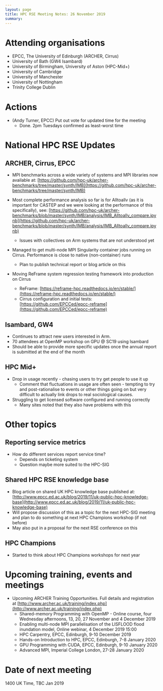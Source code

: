 ```yaml
---
layout: page
title: HPC RSE Meeting Notes: 26 November 2019
summary:
---
```


# Attending organisations

   - EPCC, The University of Edinburgh (ARCHER, Cirrus)
   - University of Bath (GW4 Isambard)
   - University of Birmingham, University of Aston (HPC-Mid+)
   - University of Cambridge
   - University of Manchester
   - University of Nottingham
   - Trinity College Dublin
 
# Actions

   - (Andy Turner, EPCC) Put out vote for updated time for the meeting
     - Done. 2pm Tuesdays confirmed as least-worst time

# National HPC RSE Updates

## ARCHER, Cirrus, EPCC

   - MPI benchmarks across a wide variety of systems and MPI libraries now available at: [https://github.com/hpc-uk/archer-benchmarks/tree/master/synth/IMB](https://github.com/hpc-uk/archer-benchmarks/tree/master/synth/IMB)
   - Most complete performance analysis so far is for Alltoallv (as it is important for CASTEP and we were looking at the performance of this specifically), see: [https://github.com/hpc-uk/archer-benchmarks/blob/master/synth/IMB/analysis/IMB_Alltoallv_compare.ipynb](https://github.com/hpc-uk/archer-benchmarks/blob/master/synth/IMB/analysis/IMB_Alltoallv_compare.ipynb)
     + Issues with collectives on Arm systems that are not understood yet

   - Managed to get multi-node MPI Singularity container jobs running on Cirrus. Performance is close to native (non-container) runs
     + Plan to publish technical report or blog article on this

   - Moving ReFrame system regression testing framework into production on Cirrus
     + ReFrame: [https://reframe-hpc.readthedocs.io/en/stable/](https://reframe-hpc.readthedocs.io/en/stable/)
     + Cirrus configuration and initial tests: [https://github.com/EPCCed/epcc-reframe](https://github.com/EPCCed/epcc-reframe)

## Isambard, GW4

   - Continues to attract new users interested in Arm.
   - 70 attendees at OpenMP workshop on GPU @ SC19 using Isambard
   - Should be able to provide more specific updates once the annual report is submitted at the end of the month

## HPC Mid+

   - Drop in usage recently - chasing users to try get people to use it up
     + Comment that fluctuations in usage are often seen - tempting to try and post-rationalise to events or other things going on but very difficult to actually link drops to real sociological causes.
   - Struggling to get licensed software configured and running correctly
     + Many sites noted that they also have problems with this 

# Other topics

## Reporting service metrics 

   - How do different services report service time?
     - Depends on ticketing system
     - Question maybe more suited to the HPC-SIG

## Shared HPC RSE knowledge base

   - Blog article on shared UK HPC knowledge base published at: [http://www.epcc.ed.ac.uk/blog/2019/11/uk-public-hpc-knowledge-base](http://www.epcc.ed.ac.uk/blog/2019/11/uk-public-hpc-knowledge-base)
   - Will propose discussion of this as a topic for the next HPC-SIG meeting and plan to do something at next HPC Champions workshop (if not before)
   - May also put in a proposal for the next RSE conference on this

## HPC Champions

   - Started to think about HPC Champions workshops for next year

# Upcoming training, events and meetings

   - Upcoming ARCHER Training Opportunities. Full details and registration at [http://www.archer.ac.uk/training/index.php](http://www.archer.ac.uk/training/index.php)
      + Shared-memory Programming with OpenMP - Online course, four Wednesday afternoons, 13, 20, 27 November and 4 December 2019
      + Enabling multi-node MPI parallelisation of the LISFLOOD flood inundation model, Online webinar, 4 December 2019 15:00
      + HPC Carpentry, EPCC, Edinburgh, 9-10 December 2019
      + Hands-on Introduction to HPC, EPCC, Edinburgh, 7-8 January 2020
      + GPU Programming with CUDA, EPCC, Edinburgh, 9-10 January 2020
      + Advanced MPI, Imperial College London, 27-28 January 2020

# Date of next meeting

1400 UK Time, TBC Jan 2019
